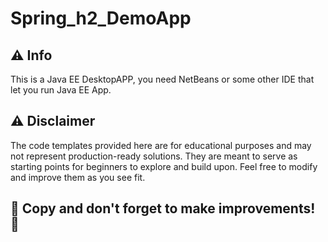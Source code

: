 # Spring_h2_DemoApp

## ⚠️ Info

This is a Java EE DesktopAPP, you need NetBeans or some other IDE that let you run Java EE App.


## ⚠️ Disclaimer

The code templates provided here are for educational purposes and may not represent production-ready solutions. They are meant to serve as starting points for beginners to explore and build upon. Feel free to modify and improve them as you see fit.

## 🚀 Copy and don't forget to make improvements! 🚀
